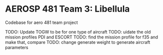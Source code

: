 # AEROSP 481 Team 3: Libellula
Codebase for aero 481 team project

TODO: Update TOGW to be for one type of aircraft
TODO: uidate the old mission profiles PDI and ESCORT
TODO: find the mission profile for f35 and make that, compare
TODO: change generate weight to generate aircraft parameters
